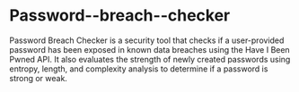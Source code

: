 # Password--breach--checker
Password Breach Checker is a security tool that checks if a user-provided password has been exposed in known data breaches using the Have I Been Pwned API. It also evaluates the strength of newly created passwords using entropy, length, and complexity analysis to determine if a password is strong or weak.
